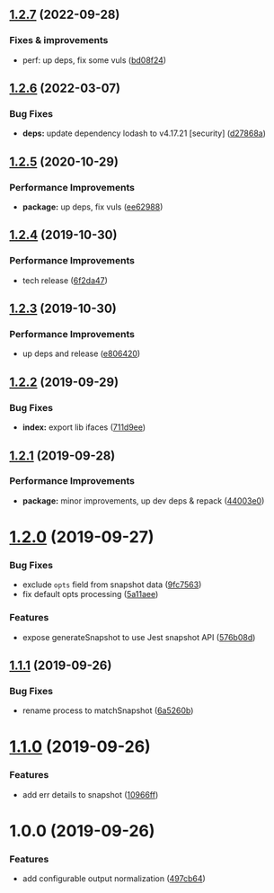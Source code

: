 ## [1.2.7](https://github.com/qiwi/stdstream-snapshot/compare/v1.2.6...v1.2.7) (2022-09-28)

### Fixes & improvements
* perf: up deps, fix some vuls ([bd08f24](https://github.com/qiwi/stdstream-snapshot/commit/bd08f2415e24af97bfa2a530c21a671323c097fb))

## [1.2.6](https://github.com/qiwi/stdstream-snapshot/compare/v1.2.5...v1.2.6) (2022-03-07)


### Bug Fixes

* **deps:** update dependency lodash to v4.17.21 [security] ([d27868a](https://github.com/qiwi/stdstream-snapshot/commit/d27868ab73532818d2dc3b4cdcd6eb498ff489cf))

## [1.2.5](https://github.com/qiwi/stdstream-snapshot/compare/v1.2.4...v1.2.5) (2020-10-29)


### Performance Improvements

* **package:** up deps, fix vuls ([ee62988](https://github.com/qiwi/stdstream-snapshot/commit/ee62988bc91703558bedd5e1fd56d4b9312bc3bd))

## [1.2.4](https://github.com/qiwi/stdstream-snapshot/compare/v1.2.3...v1.2.4) (2019-10-30)


### Performance Improvements

* tech release ([6f2da47](https://github.com/qiwi/stdstream-snapshot/commit/6f2da47))

## [1.2.3](https://github.com/qiwi/stdstream-snapshot/compare/v1.2.2...v1.2.3) (2019-10-30)


### Performance Improvements

* up deps and release ([e806420](https://github.com/qiwi/stdstream-snapshot/commit/e806420))

## [1.2.2](https://github.com/qiwi/stdstream-snapshot/compare/v1.2.1...v1.2.2) (2019-09-29)


### Bug Fixes

* **index:** export lib ifaces ([711d9ee](https://github.com/qiwi/stdstream-snapshot/commit/711d9ee))

## [1.2.1](https://github.com/qiwi/stdstream-snapshot/compare/v1.2.0...v1.2.1) (2019-09-28)


### Performance Improvements

* **package:** minor improvements, up dev deps & repack ([44003e0](https://github.com/qiwi/stdstream-snapshot/commit/44003e0))

# [1.2.0](https://github.com/qiwi/stdstream-snapshot/compare/v1.1.1...v1.2.0) (2019-09-27)


### Bug Fixes

* exclude `opts` field from snapshot data ([9fc7563](https://github.com/qiwi/stdstream-snapshot/commit/9fc7563))
* fix default opts processing ([5a11aee](https://github.com/qiwi/stdstream-snapshot/commit/5a11aee))


### Features

* expose generateSnapshot to use Jest snapshot API ([576b08d](https://github.com/qiwi/stdstream-snapshot/commit/576b08d))

## [1.1.1](https://github.com/qiwi/stdstream-snapshot/compare/v1.1.0...v1.1.1) (2019-09-26)


### Bug Fixes

* rename process to matchSnapshot ([6a5260b](https://github.com/qiwi/stdstream-snapshot/commit/6a5260b))

# [1.1.0](https://github.com/qiwi/stdstream-snapshot/compare/v1.0.0...v1.1.0) (2019-09-26)


### Features

* add err details to snapshot ([10966ff](https://github.com/qiwi/stdstream-snapshot/commit/10966ff))

# 1.0.0 (2019-09-26)


### Features

* add configurable output normalization ([497cb64](https://github.com/qiwi/stdstream-snapshot/commit/497cb64))
